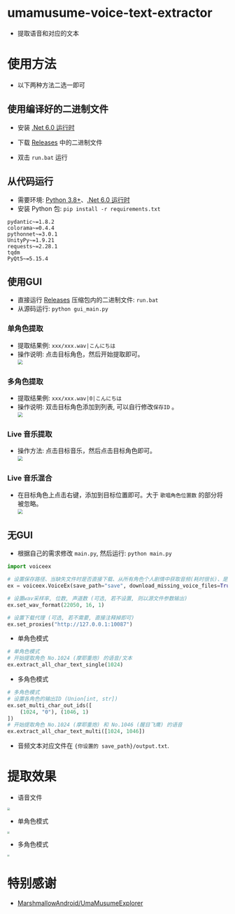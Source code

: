 # umamusume-voice-text-extractor

- 提取语音和对应的文本



# 使用方法

- 以下两种方法二选一即可



## 使用编译好的二进制文件

- 安装 [.Net 6.0 运行时](https://dotnet.microsoft.com/zh-cn/download/dotnet/6.0)

- 下载 [Releases](https://github.com/chinosk6/umamusume-voice-text-extractor/releases) 中的二进制文件
- 双击 `run.bat` 运行



## 从代码运行

- 需要环境: [Python 3.8+](https://www.python.org/downloads/)、[.Net 6.0 运行时](https://dotnet.microsoft.com/zh-cn/download/dotnet/6.0)
- 安装 Python 包: `pip install -r requirements.txt`

```
pydantic~=1.8.2
colorama~=0.4.4
pythonnet~=3.0.1
UnityPy~=1.9.21
requests~=2.28.1
tqdm
PyQt5~=5.15.4
```



## 使用GUI

- 直接运行 [Releases](https://github.com/chinosk6/umamusume-voice-text-extractor/releases) 压缩包内的二进制文件: `run.bat`
- 从源码运行: `python gui_main.py`



### 单角色提取

- 提取结果例: `xxx/xxx.wav|こんにちは`
- 操作说明: 点击目标角色，然后开始提取即可。<br><img src="img/single_zh.png" style="zoom:67%;" />



### 多角色提取

- 提取结果例: `xxx/xxx.wav|0|こんにちは`
- 操作说明: 双击目标角色添加到列表, 可以自行修改`保存ID` 。<br><img src="img/multi_zh.jpg" style="zoom:67%;" />



### Live 音乐提取

- 操作方法: 点击目标音乐，然后点击目标角色即可。<br><img src="img/music_zh.jpg" style="zoom:67%;" />



### Live 音乐混合

- 在目标角色上点击右键，添加到目标位置即可。大于 `歌唱角色位置数` 的部分将被忽略。<br><img src="img/mix_zh.jpg" style="zoom:67%;" />



## 无GUI

- 根据自己的需求修改 `main.py`, 然后运行: `python main.py`

```python
import voiceex

# 设置保存路径、当缺失文件时是否直接下载、从所有角色个人剧情中获取音频(耗时很长)、是否使用缓存(保存在"umacache"文件夹中。使用缓存可以极大提高语音文本读取速度。当游戏更新后，您需要自行删除缓存。)
ex = voiceex.VoiceEx(save_path="save", download_missing_voice_files=True, get_voice_from_all_stories=False, use_cache=True)

# 设置wav采样率, 位数, 声道数 (可选, 若不设置, 则以源文件参数输出)
ex.set_wav_format(22050, 16, 1)

# 设置下载代理 (可选, 若不需要, 直接注释掉即可)
ex.set_proxies("http://127.0.0.1:10087")
```

 - 单角色模式

```python
# 单角色模式
# 开始提取角色 No.1024 (摩耶重炮) 的语音/文本
ex.extract_all_char_text_single(1024)
```

 - 多角色模式

```python
# 多角色模式
# 设置各角色的输出ID (Union[int, str])
ex.set_multi_char_out_ids([
    (1024, "0"), (1046, 1)
])
# 开始提取角色 No.1024 (摩耶重炮) 和 No.1046 (醒目飞鹰) 的语音
ex.extract_all_char_text_multi([1024, 1046])
```


- 音频文本对应文件在 `{你设置的 save_path}/output.txt`.



# 提取效果

 - 语音文件
<img src="img/file.jpg" style="zoom:35%;" />

 - 单角色模式
<img src="img/text.jpg" style="zoom:30%;" />

 - 多角色模式
<img src="img/text_multi.jpg" style="zoom:30%;" />

# 特别感谢

- [MarshmallowAndroid/UmaMusumeExplorer](https://github.com/MarshmallowAndroid/UmaMusumeExplorer)

